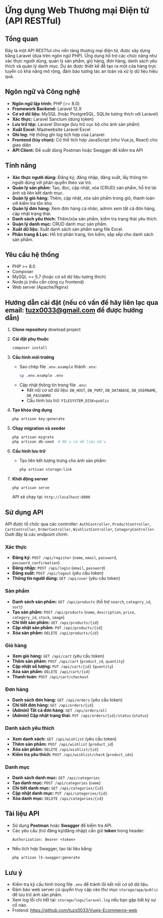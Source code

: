 # Ứng dụng Web Thương mại Điện tử (API RESTful)

## Tổng quan

Đây là một API RESTful cho nền tảng thương mại điện tử, được xây dựng bằng Laravel (dựa trên ngôn ngữ PHP). Ứng dụng hỗ trợ các chức năng như xác thực người dùng, quản lý sản phẩm, giỏ hàng, đơn hàng, danh sách yêu thích và quản lý danh mục. Dự án được thiết kế để tạo ra một cửa hàng trực tuyến có khả năng mở rộng, đảm bảo tương tác an toàn và xử lý dữ liệu hiệu quả.

## Ngôn ngữ và Công nghệ

* **Ngôn ngữ lập trình:** PHP (>= 8.0)
* **Framework Backend:** Laravel 12.X
* **Cơ sở dữ liệu:** MySQL (hoặc PostgreSQL, SQLite tương thích với Laravel)
* **Xác thực:** Laravel Sanctum (dùng token)
* **Lưu trữ tệp:** Laravel Storage (lưu trữ cục bộ cho ảnh sản phẩm)
* **Xuất Excel:** Maatwebsite Laravel Excel
* **Ghi log:** Hệ thống ghi log tích hợp của Laravel
* **Frontend (tùy chọn):** Có thể tích hợp JavaScript (như Vue.js, React) cho giao diện
* **API Client:** Đề xuất dùng Postman hoặc Swagger để kiểm tra API

## Tính năng

* **Xác thực người dùng:** Đăng ký, đăng nhập, đăng xuất, lấy thông tin người dùng với phân quyền theo vai trò.
* **Quản lý sản phẩm:** Tạo, đọc, cập nhật, xóa (CRUD) sản phẩm, hỗ trợ tải ảnh và liên kết danh mục.
* **Quản lý giỏ hàng:** Thêm, cập nhật, xóa sản phẩm trong giỏ, thanh toán với kiểm tra tồn kho.
* **Quản lý đơn hàng:** Xem đơn hàng cá nhân, admin xem tất cả đơn hàng, cập nhật trạng thái.
* **Danh sách yêu thích:** Thêm/xóa sản phẩm, kiểm tra trạng thái yêu thích.
* **Quản lý danh mục:** CRUD danh mục sản phẩm.
* **Xuất dữ liệu:** Xuất danh sách sản phẩm sang file Excel.
* **Phân trang & Lọc:** Hỗ trợ phân trang, tìm kiếm, sắp xếp cho danh sách sản phẩm.

## Yêu cầu hệ thống

* PHP >= 8.0
* Composer
* MySQL >= 5.7 (hoặc cơ sở dữ liệu tương thích)
* Node.js (nếu cần công cụ frontend)
* Web server (Apache/Nginx)

## Hướng dẫn cài đặt (nếu có vấn đề hãy liên lạc qua email: tuzx0033@gmail.com để được hướng dẫn)


1.  **Clone repository**
   dowload project


3.  **Cài đặt phụ thuộc**
    ```bash
    composer install
    ```

4.  **Cấu hình môi trường**

    * Sao chép file `.env.example` thành `.env`:
        ```bash
        cp .env.example .env
        ```
    * Cập nhật thông tin trong file `.env`:
        * Kết nối cơ sở dữ liệu: `DB_HOST`, `DB_PORT`, `DB_DATABASE`, `DB_USERNAME`, `DB_PASSWORD`
        * Cấu hình lưu trữ: `FILESYSTEM_DISK=public`

5.  **Tạo khóa ứng dụng**
    ```bash
    php artisan key:generate
    ```

6.  **Chạy migration và seeder**
    ```bash
    php artisan migrate
    php artisan db:seed  # Nếu có dữ liệu mẫu
    ```

7.  **Cấu hình lưu trữ**

    * Tạo liên kết tượng trưng cho ảnh sản phẩm:
        ```bash
        php artisan storage:link
        ```

8.  **Khởi động server**
    ```bash
    php artisan serve
    ```

    API sẽ chạy tại: `http://localhost:8000`

## Sử dụng API

API được tổ chức qua các controller: `AuthController`, `ProductController`, `CartController`, `OrderController`, `WishlistController`, `CategoryController`. Dưới đây là các endpoint chính:

### Xác thực

* **Đăng ký:** `POST /api/register` (`name`, `email`, `password`, `password_confirmation`)
* **Đăng nhập:** `POST /api/login` (`email`, `password`)
* **Đăng xuất:** `POST /api/logout` (yêu cầu token)
* **Thông tin người dùng:** `GET /api/user` (yêu cầu token)

### Sản phẩm

* **Danh sách sản phẩm:** `GET /api/products` (hỗ trợ `search`, `category_id`, `sort`)
* **Tạo sản phẩm:** `POST /api/products` (`name`, `description`, `price`, `category_id`, `stock`, `image`)
* **Chi tiết sản phẩm:** `GET /api/products/{id}`
* **Cập nhật sản phẩm:** `PUT /api/products/{id}`
* **Xóa sản phẩm:** `DELETE /api/products/{id}`

### Giỏ hàng

* **Xem giỏ hàng:** `GET /api/cart` (yêu cầu token)
* **Thêm sản phẩm:** `POST /api/cart` (`product_id`, `quantity`)
* **Cập nhật số lượng:** `PUT /api/cart/{id}` (`quantity`)
* **Xóa sản phẩm:** `DELETE /api/cart/{id}`
* **Thanh toán:** `POST /api/cart/checkout`

### Đơn hàng

* **Danh sách đơn hàng:** `GET /api/orders` (yêu cầu token)
* **Chi tiết đơn hàng:** `GET /api/orders/{id}`
* **(Admin) Tất cả đơn hàng:** `GET /api/orders/all`
* **(Admin) Cập nhật trạng thái:** `PUT /api/orders/{id}/status` (`status`)

### Danh sách yêu thích

* **Xem danh sách:** `GET /api/wishlist` (yêu cầu token)
* **Thêm sản phẩm:** `POST /api/wishlist` (`product_id`)
* **Xóa sản phẩm:** `DELETE /api/wishlist/{id}`
* **Kiểm tra yêu thích:** `POST /api/wishlist/check` (`product_ids`)

### Danh mục

* **Danh sách danh mục:** `GET /api/categories`
* **Tạo danh mục:** `POST /api/categories` (`name`)
* **Chi tiết danh mục:** `GET /api/categories/{id}`
* **Cập nhật danh mục:** `PUT /api/categories/{id}`
* **Xóa danh mục:** `DELETE /api/categories/{id}`

## Tài liệu API

* Sử dụng **Postman** hoặc **Swagger** để kiểm tra API.
* Các yêu cầu (trừ đăng ký/đăng nhập) cần gửi **token** trong header:
    ```
    Authorization: Bearer <token>
    ```
* Nếu tích hợp Swagger, tạo tài liệu bằng:
    ```bash
    php artisan l5-swagger:generate
    ```

## Lưu ý

* Kiểm tra kỹ cấu hình trong file `.env` để tránh lỗi kết nối cơ sở dữ liệu.
* Đảm bảo web server có quyền truy cập vào thư mục `storage/app/public` để lưu trữ ảnh sản phẩm.
* Xem log lỗi chi tiết tại: `storage/logs/laravel.log` nếu bạn gặp bất kỳ sự cố nào.
* Frotend: https://github.com/tuzx0033/Vuejs-Ecommerce-web
  
